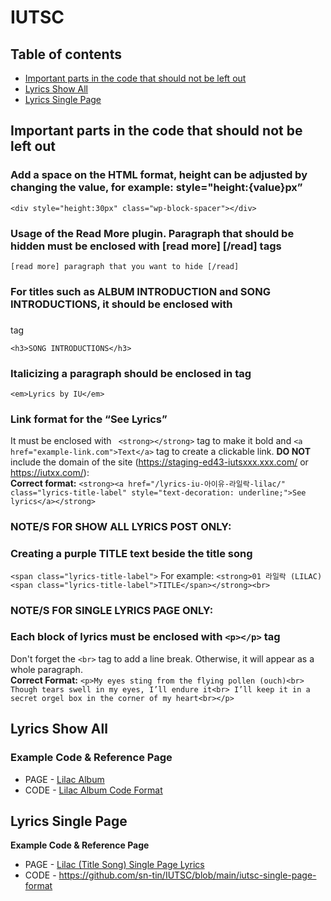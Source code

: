 # IUTSC
## Table of contents
  - [Important parts in the code that should not be left out](#important-parts-in-the-code-that-should-not-be-left-out)
  - [Lyrics Show All](#lyrics-show-all)
  - [Lyrics Single Page](#lyrics-single-page)
## Important parts in the code that should not be left out
### Add a space on the HTML format, height can be adjusted by changing the value, for example: style="height:{value}px”
```<div style="height:30px" class="wp-block-spacer"></div>```
### Usage of the Read More plugin. Paragraph that should be hidden must be enclosed with [read more] [/read] tags 
```[read more] paragraph that you want to hide [/read]```
### For titles such as ALBUM INTRODUCTION and SONG INTRODUCTIONS, it should be enclosed with <h3></h3> tag 
```<h3>SONG INTRODUCTIONS</h3>```
### Italicizing a paragraph should be enclosed in <em></em> tag
```<em>Lyrics by IU</em>```
### Link format for the “See Lyrics”
It must be enclosed with ``` <strong></strong>``` tag to make it bold and ```<a href="example-link.com">Text</a>``` tag to create a clickable link. **DO NOT** include the domain of the site (https://staging-ed43-iutsxxx.xxx.com/ or https://iutxx.com/): <br />
**Correct format:**
```<strong><a href="/lyrics-iu-아이유-라일락-lilac/" class="lyrics-title-label" style="text-decoration: underline;">See lyrics</a></strong>```
### NOTE/S FOR SHOW ALL LYRICS POST ONLY:
### Creating a purple TITLE text beside the title song
```<span class="lyrics-title-label">```
For example:
```<strong>01 라일락 (LILAC) <span class="lyrics-title-label">TITLE</span></strong><br>```
### NOTE/S FOR SINGLE LYRICS PAGE ONLY:
### Each block of lyrics must be enclosed with ```<p></p>``` tag
Don't forget the ```<br>``` tag to add a line break. Otherwise, it will appear as a whole paragraph. <br />
**Correct Format:**
``<p>My eyes sting from the flying pollen (ouch)<br>
Though tears swell in my eyes, I’ll endure it<br>
I’ll keep it in a secret orgel box in the corner of my heart<br></p>``

## Lyrics Show All
### Example Code & Reference Page
- PAGE - [Lilac Album](https://staging-ed43-iutsccom.wpcomstaging.com/lilac/)
- CODE - [Lilac Album Code Format](https://github.com/sn-tin/IUTSC/blob/main/iutsc-format)

## Lyrics Single Page
**Example Code & Reference Page**
- PAGE - [Lilac (Title Song) Single Page Lyrics](https://staging-ed43-iutsccom.wpcomstaging.com/lyrics-iu-%ec%95%84%ec%9d%b4%ec%9c%a0-%eb%9d%bc%ec%9d%bc%eb%9d%bd-lilac/)
- CODE - https://github.com/sn-tin/IUTSC/blob/main/iutsc-single-page-format


